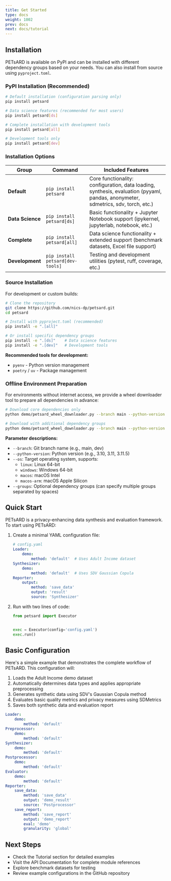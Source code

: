 ```yaml
---
title: Get Started
type: docs
weight: 1002
prev: docs
next: docs/tutorial
---
```


## Installation

PETsARD is available on PyPI and can be installed with different dependency groups based on your needs. You can also install from source using `pyproject.toml`.

### PyPI Installation (Recommended)

```bash
# Default installation (configuration parsing only)
pip install petsard

# Data science features (recommended for most users)
pip install petsard[ds]

# Complete installation with development tools
pip install petsard[all]

# Development tools only
pip install petsard[dev]
```

### Installation Options

| Group | Command | Included Features |
|-------|---------|-------------------|
| **Default** | `pip install petsard` | Core functionality: configuration, data loading, synthesis, evaluation (pyyaml, pandas, anonymeter, sdmetrics, sdv, torch, etc.) |
| **Data Science** | `pip install petsard[ds]` | Basic functionality + Jupyter Notebook support (ipykernel, jupyterlab, notebook, etc.) |
| **Complete** | `pip install petsard[all]` | Data science functionality + extended support (benchmark datasets, Excel file support) |
| **Development** | `pip install petsard[dev-tools]` | Testing and development utilities (pytest, ruff, coverage, etc.) |

### Source Installation

For development or custom builds:

```bash
# Clone the repository
git clone https://github.com/nics-dp/petsard.git
cd petsard

# Install with pyproject.toml (recommended)
pip install -e ".[all]"

# Or install specific dependency groups
pip install -e ".[ds]"    # Data science features
pip install -e ".[dev]"   # Development tools
```

**Recommended tools for development:**
* `pyenv` - Python version management
* `poetry` / `uv` - Package management

### Offline Environment Preparation

For environments without internet access, we provide a wheel downloader tool to prepare all dependencies in advance:

```bash
# Download core dependencies only
python demo/petsard_wheel_downloader.py --branch main --python-version 3.11 --os linux

# Download with additional dependency groups
python demo/petsard_wheel_downloader.py --branch main --python-version 3.11 --os linux --groups ds
```

**Parameter descriptions:**
- `--branch`: Git branch name (e.g., main, dev)
- `--python-version`: Python version (e.g., 3.10, 3.11, 3.11.5)
- `--os`: Target operating system, supports:
  - `linux`: Linux 64-bit
  - `windows`: Windows 64-bit
  - `macos`: macOS Intel
  - `macos-arm`: macOS Apple Silicon
- `--groups`: Optional dependency groups (can specify multiple groups separated by spaces)

## Quick Start

PETsARD is a privacy-enhancing data synthesis and evaluation framework. To start using PETsARD:

1. Create a minimal YAML configuration file:
   ```yaml
   # config.yaml
   Loader:
       demo:
           method: 'default'  # Uses Adult Income dataset
   Synthesizer:
       demo:
           method: 'default'  # Uses SDV Gaussian Copula
   Reporter:
       output:
           method: 'save_data'
           output: 'result'
           source: 'Synthesizer'
   ```

2. Run with two lines of code:
   ```python
   from petsard import Executor


   exec = Executor(config='config.yaml')
   exec.run()
   ```

## Basic Configuration

Here's a simple example that demonstrates the complete workflow of PETsARD. This configuration will:

1. Loads the Adult Income demo dataset
2. Automatically determines data types and applies appropriate preprocessing
3. Generates synthetic data using SDV's Gaussian Copula method
4. Evaluates basic quality metrics and privacy measures using SDMetrics
5. Saves both synthetic data and evaluation report

```yaml
Loader:
    demo:
        method: 'default'
Preprocessor:
    demo:
        method: 'default'
Synthesizer:
    demo:
        method: 'default'
Postprocessor:
    demo:
        method: 'default'
Evaluator:
    demo:
        method: 'default'
Reporter:
    save_data:
        method: 'save_data'
        output: 'demo_result'
        source: 'Postprocessor'
    save_report:
        method: 'save_report'
        output: 'demo_report'
        eval: 'demo'
        granularity: 'global'
```

## Next Steps

* Check the Tutorial section for detailed examples
* Visit the API Documentation for complete module references
* Explore benchmark datasets for testing
* Review example configurations in the GitHub repository